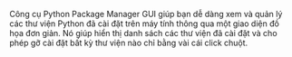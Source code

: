 Công cụ Python Package Manager GUI giúp bạn dễ dàng xem và quản lý các thư viện Python đã cài đặt trên máy tính thông qua một giao diện đồ họa đơn giản. 
Nó giúp hiển thị danh sách các thư viện đã cài đặt và cho phép gỡ cài đặt bất kỳ thư viện nào chỉ bằng vài cái click chuột.
